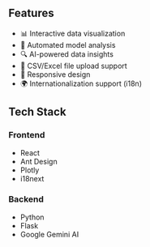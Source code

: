 ## Features

- 📊 Interactive data visualization
- 🤖 Automated model analysis
- 🔍 AI-powered data insights
- 📁 CSV/Excel file upload support
- 📱 Responsive design
- 🌍 Internationalization support (i18n)

## Tech Stack

### Frontend
- React
- Ant Design
- Plotly
- i18next

### Backend
- Python
- Flask
- Google Gemini AI

